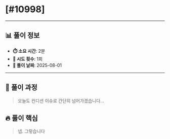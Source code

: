 # [#10998]

---

## 📊 풀이 정보

- **⏱️ 소요 시간**: 2분
- **🔄 시도 횟수**: 1회
- **📅 풀이 날짜**: 2025-08-01

---

## 💭 풀이 과정

> 오늘도 컨디션 이슈로 간단히 넘어가겠습니다...

## 🔥 풀이 핵심

> 넵. 그렇습니다

